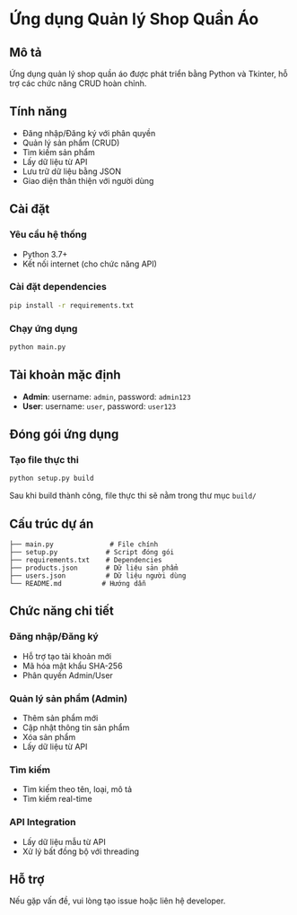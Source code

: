 # Ứng dụng Quản lý Shop Quần Áo

## Mô tả
Ứng dụng quản lý shop quần áo được phát triển bằng Python và Tkinter, hỗ trợ các chức năng CRUD hoàn chỉnh.

## Tính năng
-  Đăng nhập/Đăng ký với phân quyền
-  Quản lý sản phẩm (CRUD)
-  Tìm kiếm sản phẩm
-  Lấy dữ liệu từ API
-  Lưu trữ dữ liệu bằng JSON
-  Giao diện thân thiện với người dùng

## Cài đặt

### Yêu cầu hệ thống
- Python 3.7+
- Kết nối internet (cho chức năng API)

### Cài đặt dependencies
```bash
pip install -r requirements.txt
```

### Chạy ứng dụng
```bash
python main.py
```

## Tài khoản mặc định
- **Admin**: username: `admin`, password: `admin123`
- **User**: username: `user`, password: `user123`

## Đóng gói ứng dụng

### Tạo file thực thi
```bash
python setup.py build
```

Sau khi build thành công, file thực thi sẽ nằm trong thư mục `build/`

## Cấu trúc dự án
```
├── main.py              # File chính
├── setup.py            # Script đóng gói
├── requirements.txt    # Dependencies
├── products.json       # Dữ liệu sản phẩm
├── users.json          # Dữ liệu người dùng
└── README.md          # Hướng dẫn
```

## Chức năng chi tiết

### Đăng nhập/Đăng ký
- Hỗ trợ tạo tài khoản mới
- Mã hóa mật khẩu SHA-256
- Phân quyền Admin/User

### Quản lý sản phẩm (Admin)
- Thêm sản phẩm mới
- Cập nhật thông tin sản phẩm
- Xóa sản phẩm
- Lấy dữ liệu từ API

### Tìm kiếm
- Tìm kiếm theo tên, loại, mô tả
- Tìm kiếm real-time

### API Integration
- Lấy dữ liệu mẫu từ API
- Xử lý bất đồng bộ với threading

## Hỗ trợ
Nếu gặp vấn đề, vui lòng tạo issue hoặc liên hệ developer.